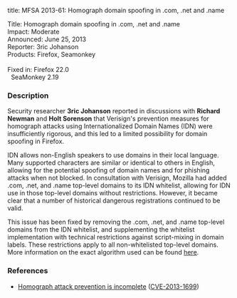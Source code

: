 title: MFSA 2013-61: Homograph domain spoofing in .com, .net and .name

<p>
<span class="label">Title:</span>      Homograph domain spoofing in .com, .net
and .name<br/>
<span class="label">Impact:</span>     Moderate<br/>
<span class="label">Announced:</span>  June 25, 2013<br/>
<span class="label">Reporter:</span>   3ric Johanson<br/>
<span class="label">Products:</span>   Firefox, Seamonkey<br/>
<br/>
<span class="label">Fixed in:</span>   Firefox 22.0<br/>
<span class="label">&#160;</span>      SeaMonkey 2.19<br/>
</p>


<h3>Description</h3>

<p>Security researcher <strong>3ric Johanson</strong> reported in discussions
with <strong>Richard Newman</strong> and <strong>Holt Sorenson</strong> that
Verisign's prevention measures for homograph attacks using Internationalized
Domain Names (IDN) were insufficiently rigorous, and this led to a limited
possibility for domain spoofing in Firefox.</p>

<p>IDN allows non-English speakers to use domains in their local language. Many
supported characters are similar or identical to others in English, allowing for
the potential spoofing of domain names and for phishing attacks when not
blocked. In consultation with Verisign, Mozilla had added .com, .net, and .name
top-level domains to its IDN whitelist, allowing for IDN use in those top-level
domains without restrictions. However, it became clear that a number of
historical dangerous registrations continued to be valid.</p>

<p>This issue has been fixed by removing the .com, .net, and .name top-level
domains from the IDN whitelist, and supplementing the whitelist implementation
with technical restrictions against script-mixing in domain labels. These
restrictions apply to all non-whitelisted top-level domains. More information on
the exact algorithm used can be found <a href="https://wiki.mozilla.org/IDN_Display_Algorithm">here</a>.

</p>


<h3>References</h3>

<ul>
  <li><a href="https://bugzilla.mozilla.org/show_bug.cgi?id=840882">
       Homograph attack prevention is incomplete</a> (<a href="http://cve.mitre.org/cgi-bin/cvename.cgi?name=CVE-2013-1699" class="ex-ref">CVE-2013-1699</a>)</li>
</ul>



